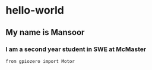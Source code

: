# hello-world
## My name is Mansoor
### I am a second year student in SWE at McMaster

`from gpiozero import Motor`
